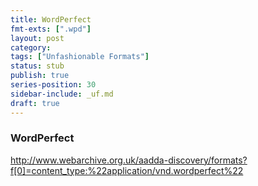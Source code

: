 ```yaml
---
title: WordPerfect
fmt-exts: [".wpd"]
layout: post
category:
tags: ["Unfashionable Formats"]
status: stub
publish: true
series-position: 30
sidebar-include: _uf.md
draft: true
---
```



### WordPerfect ###

http://www.webarchive.org.uk/aadda-discovery/formats?f[0]=content_type:%22application/vnd.wordperfect%22
